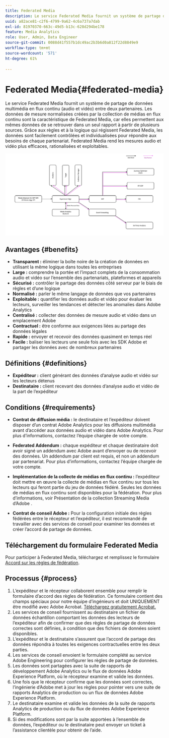```yaml
---
title: Federated Media
description: Le service Federated Media fournit un système de partage de données multimédia en flux continu entre deux partenaires.
uuid: a82ace81-c2f6-4799-9a62-4c6a737a7dab
exl-id: 81970370-663c-49d5-b13c-628d294be178
feature: Media Analytics
role: User, Admin, Data Engineer
source-git-commit: 0088d41f557b1dc49ac2b3b6d0a812f22d8849e9
workflow-type: tm+mt
source-wordcount: '571'
ht-degree: 61%

---
```


# Federated Media{#federated-media}

Le service Federated Media fournit un système de partage de données multimédia en flux continu (audio et vidéo) entre deux partenaires.
Les données de mesure normalisées créées par la collection de médias en flux continu sont la caractéristique de Federated Media, car elles permettent aux mêmes données de se retrouver dans un seul rapport à partir de plusieurs sources.
Grâce aux règles et à la logique qui régissent Federated Media, les données sont facilement contrôlées et individualisées pour répondre aux besoins de chaque partenariat.
Federated Media rend les mesures audio et vidéo plus efficaces, rationalisées et exploitables.


![](assets/media-federated.png)

## Avantages {#benefits}

* **Transparent :** éliminer la boîte noire de la création de données en utilisant la même logique dans toutes les entreprises
* **Large :** comprendre la portée et l’impact complets de la consommation audio et vidéo sur l’ensemble des partenariats, plateformes et appareils
* **Sécurisé :** contrôler le partage des données côté serveur par le biais de règles et d’une logique
* **Normalisé :** parler le même langage de données que vos partenaires
* **Exploitable :** quantifier les données audio et vidéo pour évaluer les lecteurs, surveiller les tendances et détecter les anomalies dans Adobe Analytics
* **Centralisé :** collecter des données de mesure audio et vidéo dans un emplacement Adobe
* **Contractuel :** être conforme aux exigences liées au partage des données légales
* **Rapide :** envoyer et recevoir des données quasiment en temps réel
* **Facile :** baliser les lecteurs une seule fois avec les SDK Adobe et partager les données avec de nombreux partenaires

## Définitions {#definitions}

* **Expéditeur :** client générant des données d’analyse audio et vidéo sur les lecteurs détenus
* **Destinataire :** client recevant des données d’analyse audio et vidéo de la part de l’expéditeur

## Conditions {#requirements}

* **Contrat de diffusion média :** le destinataire et l’expéditeur doivent disposer d’un contrat Adobe Analytics pour les diffusions multimédia avant d’accéder aux données audio et vidéo dans Adobe Analytics. Pour plus d’informations, contactez l’équipe chargée de votre compte.
* **Federated Addendum :** chaque expéditeur et chaque destinataire doit avoir signé un addendum avec Adobe avant d’envoyer ou de recevoir des données. Un addendum par client est requis, et non un addendum par partenariat. Pour plus d’informations, contactez l’équipe chargée de votre compte.

* **Implémentation de la collecte de médias en flux continu :** l’expéditeur doit mettre en œuvre la collecte de médias en flux continu sur tous les lecteurs qui feront partie du jeu de données fédéré. Seules les données de médias en flux continu sont disponibles pour la fédération. Pour plus d’informations, voir Présentation de la collection Streaming Media d’Adobe [](/help/media-overview.md).

* **Contrat de conseil Adobe :** Pour la configuration initiale des règles fédérées entre le récepteur et l’expéditeur, il est recommandé de travailler avec des services de conseil pour examiner les données et créer l’accord de partage de données.

## Téléchargement du formulaire Federated Media

Pour participer à Federated Media, téléchargez et remplissez le formulaire [Accord sur les règles de fédération](assets/federated_analytics_form.pdf).

## Processus {#process}

1. L’expéditeur et le récepteur collaborent ensemble pour remplir le formulaire d’accord des règles de fédération. Ce formulaire contient des champs spéciaux pour notre équipe d’ingénieurs et doit UNIQUEMENT être modifié avec Adobe Acrobat. [Téléchargez gratuitement Acrobat.](https://get.adobe.com/fr/reader/)
1. Les services de conseil fournissent au destinataire un fichier de données échantillon comportant les données des lecteurs de l’expéditeur afin de confirmer que des règles de partage de données correctes sont définies, à condition que des fichiers de données soient disponibles.
1. L’expéditeur et le destinataire s’assurent que l’accord de partage des données répondra à toutes les exigences contractuelles entre les deux parties.
1. Les services de conseil envoient le formulaire complété au service Adobe Engineering pour configurer les règles de partage de données.
1. Les données sont partagées avec la suite de rapports de développement Adobe Analytics ou le flux de données Adobe Experience Platform, où le récepteur examine et valide les données.
1. Une fois que le récepteur confirme que les données sont correctes, l’ingénierie d’Adobe met à jour les règles pour pointer vers une suite de rapports Analytics de production ou un flux de données Adobe Experience Platform.
1. Le destinataire examine et valide les données de la suite de rapports Analytics de production ou du flux de données Adobe Experience Platform.
1. Si des modifications sont par la suite apportées à l’ensemble de données, l’expéditeur ou le destinataire peut envoyer un ticket à l’assistance clientèle pour obtenir de l’aide.
